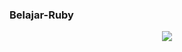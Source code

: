 ### Belajar-Ruby
<div align="center">
	<img src="https://rebornix.gallerycdn.vsassets.io/extensions/rebornix/ruby/0.18.0/1523397294573/Microsoft.VisualStudio.Services.Icons.Default">

</div>


